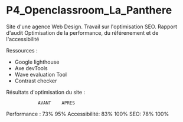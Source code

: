 # P4_Openclassroom_La_Panthere
Site d'une agence Web Design. Travail sur l'optimisation SEO.
Rapport d'audit
Optimisation de la performance, du référenement et de l'accessibilité

Ressources :
- Google lighthouse
- Axe devTools
- Wave evaluation Tool
- Contrast checker

Résultats d'optimisation du site : 
            
                AVANT    APRES
Performance :    73%      95%
Accessibilité:   83%      100%
SEO:             78%      100%
